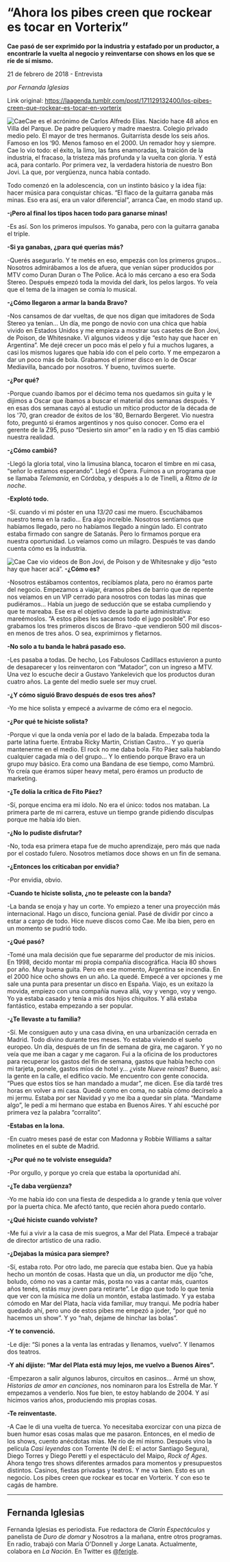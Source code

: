 # “Ahora los pibes creen que rockear es tocar en Vorterix”

**Cae pasó de ser exprimido por la industria y estafado por un productor, a encontrarle la vuelta al negocio y reinventarse con shows en los que se ríe de sí mismo.**

21 de febrero de 2018 - Entrevista

_por Fernanda Iglesias_

Link original: https://laagenda.tumblr.com/post/171129132400/los-pibes-creen-que-rockear-es-tocar-en-vorterix

![Cae](https://64.media.tumblr.com/c55b1965a6b9b3043129fd69264150b9/tumblr_inline_pk05bgNcHH1t6q87u_500.jpg)Cae es el acrónimo de Carlos Alfredo Elías. Nacido hace 48 años en Villa del Parque. De padre peluquero y madre maestra. Colegio privado medio pelo. El mayor de tres hermanos. Guitarrista desde los seis años. Famoso en los ‘90. Menos famoso en el 2000. Un remador hoy y siempre. Cae lo vio todo: el éxito, la limo, las fans enamoradas, la traición de la industria, el fracaso, la tristeza más profunda y la vuelta con gloria. Y está acá, para contarlo. Por primera vez, la verdadera historia de nuestro Bon Jovi. La que, por vergüenza, nunca había contado.

Todo comenzó en la adolescencia, con un instinto básico y la idea fija: hacer música para conquistar chicas. “El flaco de la guitarra ganaba más minas. Eso era así, era un valor diferencial”, arranca Cae, en modo stand up.

**-¡Pero al final los tipos hacen todo para ganarse minas!**  

-Es así. Son los primeros impulsos. Yo ganaba, pero con la guitarra ganaba el triple.

**-Si ya ganabas, ¿para qué querías más?**  

-Querés asegurarlo. Y te metés en eso, empezás con los primeros grupos… Nosotros admirábamos a los de afuera, que venían súper producidos por MTV como Duran Duran o The Police. Acá lo más cercano a eso era Soda Stereo. Después empezó toda la movida del dark, los pelos largos. Yo veía que el tema de la imagen se comía lo musical.

**-¿Cómo llegaron a armar la banda Bravo?**  

-Nos cansamos de dar vueltas, de que nos digan que imitadores de Soda Stereo ya tenían… Un día, me pongo de novio con una chica que había vivido en Estados Unidos y me empieza a mostrar sus casetes de Bon Jovi, de Poison, de Whitesnake. Vi algunos videos y dije “esto hay que hacer en Argentina”. Me dejé crecer un poco más el pelo y fui a muchos lugares, a casi los mismos lugares que había ido con el pelo corto. Y me empezaron a dar un poco más de bola. Grabamos el primer disco en lo de Oscar Mediavilla, bancado por nosotros. Y bueno, tuvimos suerte.

**-¿Por qué?**  

-Porque cuando íbamos por el décimo tema nos quedamos sin guita y le dijimos a Oscar que íbamos a buscar el material dos semanas después. Y en esas dos semanas cayó al estudio un mítico productor de la década de los '70, gran creador de éxitos de los '80, Bernardo Bergeret. Vio nuestra foto, preguntó si éramos argentinos y nos quiso conocer. Como era el gerente de la Z95, puso “Desierto sin amor” en la radio y en 15 días cambió nuestra realidad.

**-¿Cómo cambió?**  

-Llegó la gloria total, vino la limusina blanca, tocaron el timbre en mi casa, “señor lo estamos esperando”. Llegó el Ópera. Fuimos a un programa que se llamaba *Telemanía*, en Córdoba, y después a lo de Tinelli, a *Ritmo de la noche*.

**-Explotó todo.**  

-Sí. cuando vi mi póster en una *13/20* casi me muero. Escuchábamos nuestro tema en la radio… Era algo increíble. Nosotros sentíamos que habíamos llegado, pero no habíamos llegado a ningún lado. El contrato estaba firmado con sangre de Satanás. Pero lo firmamos porque era nuestra oportunidad. Lo veíamos como un milagro. Después te vas dando cuenta cómo es la industria.

![Cae](https://64.media.tumblr.com/c55b1965a6b9b3043129fd69264150b9/tumblr_inline_pk05bgNcHH1t6q87u_500.jpg) Cae vio videos de Bon Jovi, de Poison y de Whitesnake y dijo “esto hay que hacer acá”. **-¿Cómo es?**  

-Nosotros estábamos contentos, recibíamos plata, pero no éramos parte del negocio. Empezamos a viajar, éramos pibes de barrio que de repente nos veíamos en un VIP cerrado para nosotros con todas las minas que pudiéramos… Había un juego de seducción que se estaba cumpliendo y que te mareaba. Ese era el objetivo desde la parte administrativa: mareémoslos. “A estos pibes les sacamos todo el jugo posible”. Por eso grabamos los tres primeros discos de Bravo -que vendieron 500 mil discos- en menos de tres años. O sea, exprimirnos y fletarnos.

**-No solo a tu banda le habrá pasado eso.**  

-Les pasaba a todas. De hecho, Los Fabulosos Cadillacs estuvieron a punto de desaparecer y los reinventaron con “Matador”, con un ingreso a MTV. Una vez lo escuche decir a Gustavo Yankelevich que los productos duran cuatro años. La gente del medio suele ser muy cruel.

**-¿Y cómo siguió Bravo después de esos tres años?**  

-Yo me hice solista y empecé a avivarme de cómo era el negocio. 

**-¿Por qué te hiciste solista?**  

-Porque vi que la onda venía por el lado de la balada. Empezaba toda la parte latina fuerte. Entraba Ricky Martin, Cristian Castro… Y yo quería mantenerme en el medio. El rock no me daba bola. Fito Páez salía hablando cualquier cagada mía o del grupo… Y lo entiendo porque Bravo era un grupo muy básico. Era como una Bandana de ese tiempo, como Mambrú. Yo creía que éramos súper heavy metal, pero éramos un producto de marketing.

**-¿Te dolía la crítica de Fito Páez?**  

-Sí, porque encima era mi ídolo. No era el único: todos nos mataban. La primera parte de mi carrera, estuve un tiempo grande pidiendo disculpas porque me había ido bien.

**-¿No lo pudiste disfrutar?**  

-No, toda esa primera etapa fue de mucho aprendizaje, pero más que nada por el costado fulero. Nosotros metíamos doce shows en un fin de semana.

**-¿Entonces los criticaban por envidia?**  

-Por envidia, obvio.

**-Cuando te hiciste solista, ¿no te peleaste con la banda?**  

-La banda se enoja y hay un corte. Yo empiezo a tener una proyección más internacional. Hago un disco, funciona genial. Pasé de dividir por cinco a estar a cargo de todo. Hice nueve discos como Cae. Me iba bien, pero en un momento se pudrió todo.

**-¿Qué pasó?**  

-Tomé una mala decisión que fue separarme del productor de mis inicios. En 1998, decido montar mi propia compañía discográfica. Hacía 80 shows por año. Muy buena guita. Pero en ese momento, Argentina se incendia. En el 2000 hice ocho shows en un año. La quedé. Empecé a ver opciones y me sale una punta para presentar un disco en España. Viajo, es un exitazo la movida, empiezo con una compañía nueva allá, voy y vengo, voy y vengo. Yo ya estaba casado y tenía a mis dos hijos chiquitos. Y allá estaba fantástico, estaba empezando a ser popular. 

**-¿Te llevaste a tu familia?**  

-Sí. Me consiguen auto y una casa divina, en una urbanización cerrada en Madrid. Todo divino durante tres meses. Yo estaba viviendo el sueño europeo. Un día, después de un fin de semana de gira, me cagaron. Y yo no veía que me iban a cagar y me cagaron. Fui a la oficina de los productores para recuperar los gastos del fin de semana, gastos que había hecho con mi tarjeta, ponele, gastos míos de hotel y… ¿viste *Nueve reinas*? Bueno, así: la gente en la calle, el edifico vacío. Me encuentro con gente conocida. “Pues que estos tíos se han mandado a mudar”, me dicen. Ese día tardé tres horas en volver a mi casa. Quedé como en coma, no sabía cómo decírselo a mi jermu. Estaba por ser Navidad y yo me iba a quedar sin plata. “Mandame algo”, le pedí a mi hermano que estaba en Buenos Aires. Y ahí escuché por primera vez la palabra “corralito”.

**-Estabas en la lona.**  

-En cuatro meses pasé de estar con Madonna y Robbie Williams a saltar molinetes en el subte de Madrid.

**-¿Por qué no te volviste enseguida?**  

-Por orgullo, y porque yo creía que estaba la oportunidad ahí.

**-¿Te daba vergüenza?**   

-Yo me había ido con una fiesta de despedida a lo grande y tenía que volver por la puerta chica. Me afectó tanto, que recién ahora puedo contarlo.

**-¿Qué hiciste cuando volviste?**  

-Me fui a vivir a la casa de mis suegros, a Mar del Plata. Empecé a trabajar de director artístico de una radio.

**-¿Dejabas la música para siempre?**  

-Sí, estaba roto. Por otro lado, me parecía que estaba bien. Que ya había hecho un montón de cosas. Hasta que un día, un productor me dijo “che, boludo, cómo no vas a cantar más, posta no vas a cantar más, cuantos años tenés, estás muy joven para retirarte”. Le digo que todo lo que tenía que ver con la música me dolía un montón, estaba lastimado. Y ya estaba cómodo en Mar del Plata, hacía vida familiar, muy tranqui. Me podría haber quedado ahí, pero uno de estos pibes me empezó a joder, “por qué no hacemos un show”. Y yo “nah, dejame de hinchar las bolas”.

**-Y te convenció.**  

-Le dije: “Si pones a la venta las entradas y llenamos, vuelvo”. Y llenamos dos teatros.

**-Y ahí dijiste: “Mar del Plata está muy lejos, me vuelvo a Buenos Aires”.**  

-Empezaron a salir algunos laburos, circuitos en casinos… Armé un show, *Historias de amor en canciones*, nos nominaron para los Estrella de Mar. Y empezamos a venderlo. Nos fue bien, te estoy hablando de 2004. Y así hicimos varios años, produciendo mis propias cosas. 

**-Te reinventaste.**  

-A Cae le di una vuelta de tuerca. Yo necesitaba exorcizar con una pizca de buen humor esas cosas malas que me pasaron. Entonces, en el medio de los shows, cuento anécdotas mías. Me río de mí mismo. Después vino la película *Casi leyendas* con Torrente (N del E: el actor Santiago Segura), Diego Torres y Diego Peretti y el espectáculo del Maipo, *Rock of Ages*. Ahora tengo tres shows diferentes armados para momentos y presupuestos distintos. Casinos, fiestas privadas y teatros. Y me va bien. Esto es un negocio. Los pibes creen que rockear es tocar en Vorterix. Y con eso te cagás de hambre.

  




---

 Fernanda Iglesias
------------------

 Fernanda Iglesias es periodista. Fue redactora de *Clarín Espectáculos* y panelista de *Duro de domar* y Nosotros a la mañana, entre otros programas. En radio, trabajó con María O'Donnell y Jorge Lanata. Actualmente, colabora en *La Nación*. En Twitter es [@ferigle](https://twitter.com/ferigle). 


